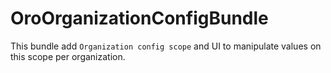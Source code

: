 OroOrganizationConfigBundle
=====================

This bundle add `Organization config scope` and UI to manipulate values on this scope per organization.
